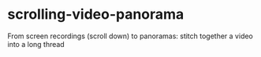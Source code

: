 # scrolling-video-panorama
From screen recordings (scroll down) to panoramas: stitch together a video into a long thread
